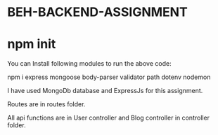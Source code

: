 # BEH-BACKEND-ASSIGNMENT

# npm init

You can Install following modules to run the above code:

npm i express mongoose body-parser validator path dotenv nodemon 

I have used MongoDb database and ExpressJs for this assignment.

Routes are in routes folder.

All api functions are in User controller and Blog controller in controller folder.

